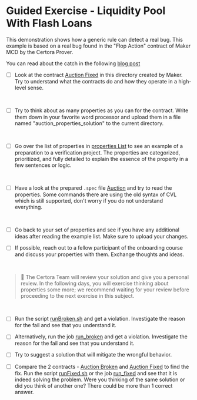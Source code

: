 # Guided Exercise - Liquidity Pool With Flash Loans

This demonstration shows how a generic rule can detect a real bug.
This example is based on a real bug found in the "Flop Action" contract of Maker MCD by the Certora Prover.

You can read about the catch in the following [blog post](https://blog.makerdao.com/mcd-security-roadmap-update-october-2019/)


- [ ] Look at the contract [Auction Fixed](AuctionFixed.sol) in this directory created by Maker. Try to understand what the contracts do and how they operate in a high-level sense.
    
</br>

- [ ] Try to think about as many properties as you can for the contract. Write them down in your favorite word processor and upload them in a file named "auction_properties_solution" to the current directory.

</br>

- [ ] Go over the list of properties in [properties List](propertiesList.md) to see an example of a preparation to a verification project. The properties are categorized, prioritized, and fully detailed to explain the essence of the property in a few sentences or logic.

</br>

- [ ] Have a look at the prepared `.spec` file [Auction](Auction.spec) and try to read the properties. Some commands there are using the old syntax of CVL which is still supported, don't worry if you do not understand everything.

</br>

- [ ] Go back to your set of properties and see if you have any additional ideas after reading the example list. Make sure to upload your changes.

- [ ] If possible, reach out to a fellow participant of the onboarding course and discuss your properties with them. Exchange thoughts and ideas.

</br>

> :memo: The Certora Team will review your solution and give you a personal review. In the following days, you will exercise thinking about properties some more; we recommend waiting for your review before proceeding to the next exercise in this subject.

</br>

- [ ] Run the script [runBroken.sh](runBroken.sh) and get a violation. Investigate the reason for the fail and see that you understand it.

- [ ] Alternatively, run the job [run_broken](run_broken.conf) and get a violation. Investigate the reason for the fail and see that you understand it.

- [ ] Try to suggest a solution that will mitigate the wrongful behavior.

- [ ] Compare the 2 contracts - [Auction Broken](AuctionBroken.sol) and [Auction Fixed](AuctionFixed.sol) to find the fix. Run the script [runFixed.sh](runFixed.sh) or the job [run_fixed](run_fixed.conf) and see that it is indeed solving the problem.
Were you thinking of the same solution or did you think of another one? There could be more than 1 correct answer.
